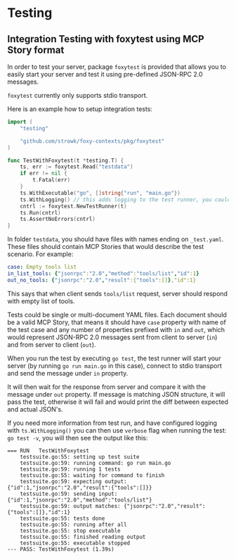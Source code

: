 # Testing

## Integration Testing with foxytest using MCP Story format

In order to test your server, package `foxytest` is provided that allows you to easily start your server and test it using pre-defined JSON-RPC 2.0 messages.

`foxytest` currently only supports stdio transport.

Here is an example how to setup integration tests:

```go
import (
	"testing"

	"github.com/strowk/foxy-contexts/pkg/foxytest"
)

func TestWithFoxytest(t *testing.T) {
	ts, err := foxytest.Read("testdata")
	if err != nil {
		t.Fatal(err)
	}
	ts.WithExecutable("go", []string{"run", "main.go"})
	ts.WithLogging() // this adds logging to the test runner, you could see it if you run tests with -v flag
	cntrl := foxytest.NewTestRunner(t)
	ts.Run(cntrl)
	ts.AssertNoErrors(cntrl)
}
```

In folder `testdata`, you should have files with names ending on `_test.yaml`. These files should contain MCP Stories that would describe the test scenario. For example:

```yaml
case: Empty tools list
in_list_tools: {"jsonrpc":"2.0","method":"tools/list","id":1}
out_no_tools: {"jsonrpc":"2.0","result":{"tools":[]},"id":1}
```

This says that when client sends `tools/list` request, server should respond with empty list of tools.

Tests could be single or multi-document YAML files. Each document should be a valid MCP Story, that means it should have `case` property with name of the test case and any number of properties prefixed with `in` and `out`, which would represent JSON-RPC 2.0 messages sent from client to server (`in`) and from server to client (`out`).

When you run the test by executing `go test`, the test runner will start your server (by running `go run main.go` in this case), connect to stdio transport and send the message under `in` property. 

It will then wait for the response from server and compare it with the message under `out` property. If message is matching JSON structure, it will pass the test, otherwise it will fail and would print the diff between expected and actual JSON's.

If you need more information from test run, and have configured logging with `ts.WithLogging()` you can then use `verbose` flag when running the test: `go test -v`, you will then see the output like this:

```
=== RUN   TestWithFoxytest
    testsuite.go:55: setting up test suite
    testsuite.go:59: running command: go run main.go
    testsuite.go:59: running 1 tests
    testsuite.go:55: waiting for command to finish
    testsuite.go:59: expecting output: {"id":1,"jsonrpc":"2.0","result":{"tools":[]}}
    testsuite.go:59: sending input: {"id":1,"jsonrpc":"2.0","method":"tools/list"}
    testsuite.go:59: output matches: {"jsonrpc":"2.0","result":{"tools":[]},"id":1}
    testsuite.go:55: tests done
    testsuite.go:55: running after all
    testsuite.go:55: stop executable
    testsuite.go:55: finished reading output
    testsuite.go:55: executable stopped
--- PASS: TestWithFoxytest (1.39s)
```


